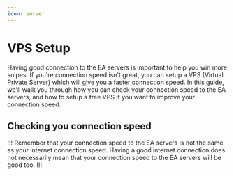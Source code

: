 ```yaml
---
icon: server
---
```


# VPS Setup

Having good connection to the EA servers is important to help you win more snipes. If you're connection speed isn't great, you can setup a VPS (Virtual Private Server) which will give you a faster connection speed. In this guide, we'll walk you through how you can check your connection speed to the EA servers, and how to setup a free VPS if you want to improve your connection speed.

## Checking you connection speed

!!!
Remember that your connection speed to the EA servers is not the same as your internet connection speed. Having a good internet connection does not necessarily mean that your connection speed to the EA servers will be good too.
!!!
